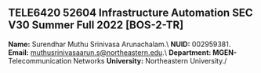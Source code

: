 ## TELE6420 52604 Infrastructure Automation SEC V30 Summer Full 2022 [BOS-2-TR]

**Name:** Surendhar Muthu Srinivasa Arunachalam.\ 
**NUID:** 002959381.\
**Email:** muthusrinivasaarun.s@northeastern.edu.\ 
**Department: MGEN-** Telecommunication Networks **University:** Northeastern University./

